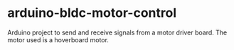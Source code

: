 # arduino-bldc-motor-control
Arduino project to send and receive signals from a motor driver board. The motor used is a hoverboard motor.
